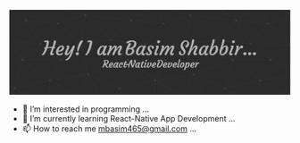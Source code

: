 ![Header](./github-header-image.png)
- 👀 I’m interested in programming ...
- 🌱 I’m currently learning React-Native App Development ...
- 📫 How to reach me mbasim465@gmail.com ...

<!---
Basim47/Basim47 is a ✨ special ✨ repository because its `README.md` (this file) appears on your GitHub profile.
You can click the Preview link to take a look at your changes.
--->
